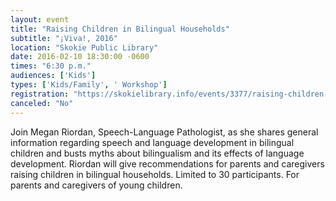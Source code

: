 ```yaml
---
layout: event
title: "Raising Children in Bilingual Households"
subtitle: "¡Viva!, 2016"
location: "Skokie Public Library"
date: 2016-02-10 18:30:00 -0600
times: "6:30 p.m."
audiences: ['Kids']
types: ['Kids/Family', ' Workshop']
registration: "https://skokielibrary.info/events/3377/raising-children-in-bilingual-households"
canceled: "No"
---
```

Join Megan Riordan, Speech-Language Pathologist, as she shares general information regarding speech and language development in bilingual children and busts myths about bilingualism and its effects of language development. Riordan will give recommendations for parents and caregivers raising children in bilingual households. Limited to 30 participants. For parents and caregivers of young children.
